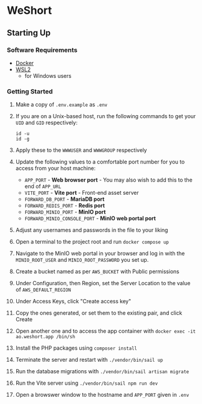 # WeShort

## Starting Up

### Software Requirements

* [Docker](https://docs.docker.com/engine/install/)
* [WSL2](https://learn.microsoft.com/en-us/windows/wsl/install)
    * for Windows users

### Getting Started
1. Make a copy of `.env.example` as `.env`
2. If you are on a Unix-based host, run the following commands to get your
    `UID` and `GID` respectively:

       id -u
       id -g

3. Apply these to the `WWWUSER` and `WWWGROUP` respectively
4. Update the following values to a comfortable port number for you to
    access from your host machine:

    - `APP_PORT` - **Web browser port** - You may also wish to add this
        to the end of `APP_URL`
    - `VITE_PORT` - **Vite port** - Front-end asset server
    - `FORWARD_DB_PORT` - **MariaDB port**
    - `FORWARD_REDIS_PORT` - **Redis port**
    - `FORWARD_MINIO_PORT` - **MinIO port**
    - `FORWARD_MINIO_CONSOLE_PORT` - **MinIO web portal port**

5. Adjust any usernames and passwords in the file to your liking
6. Open a terminal to the project root and run `docker compose up`
7. Navigate to the MinIO web portal in your browser and log in with
    the `MINIO_ROOT_USER` and `MINIO_ROOT_PASSWORD` you set up.
8. Create a bucket named as per `AWS_BUCKET` with Public permissions
9. Under Configuration, then Region, set the Server Location to the value of `AWS_DEFAULT_REGION`
10. Under Access Keys, click "Create access key"
11. Copy the ones generated, or set them to the existing pair, and click Create
12. Open another one and to access the app container with `docker exec -it ao.weshort.app /bin/sh`
13. Install the PHP packages using `composer install`
14. Terminate the server and restart with `./vendor/bin/sail up`
15. Run the database migrations with `./vendor/bin/sail artisan migrate`
16. Run the Vite server using `./vendor/bin/sail npm run dev`
17. Open a browswer window to the hostname and `APP_PORT` given in `.env`
